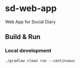 # sd-web-app
Web App for Social Diary

## Build & Run

### Local development
`./gradlew clean run --continuous`
